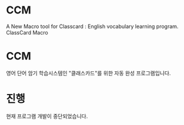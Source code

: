 # CCM
A New Macro tool for Classcard : English vocabulary learning program. 
ClassCard Macro

# CCM
영어 단어 암기 학습시스템인 "클래스카드"를 위한 자동 완성 프로그램입니다.

# 진행
현재 프로그램 개발이 중단되었습니다.
